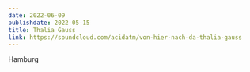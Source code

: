 ```yaml
---
date: 2022-06-09
publishdate: 2022-05-15
title: Thalia Gauss
link: https://soundcloud.com/acidatm/von-hier-nach-da-thalia-gauss
---
```

Hamburg
